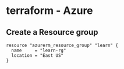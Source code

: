 # terraform - Azure

## Create a Resource group

```hcl
resource "azurerm_resource_group" "learn" {
  name     = "learn-rg"
  location = "East US"
}
```